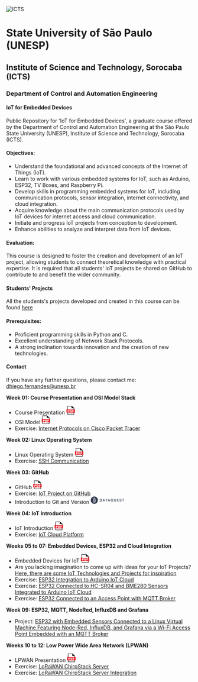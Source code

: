 ![ICTS](./images/unesp_sorocaba.jpg)
# State University of São Paulo (UNESP)
## Institute of Science and Technology, Sorocaba (ICTS)
### Department of Control and Automation Engineering
#### IoT for Embedded Devices
Public Repository for 'IoT for Embedded Devices', a graduate course offered by the Department of Control and Automation Engineering at the São Paulo State University (UNESP), Institute of Science and Technology, Sorocaba (ICTS).

#### Objectives:
* Understand the foundational and advanced concepts of the Internet of Things (IoT).
* Learn to work with various embedded systems for IoT, such as Arduino, ESP32, TV Boxes, and Raspberry Pi.
* Develop skills in programming embedded systems for IoT, including communication protocols, sensor integration, internet connectivity, and cloud integration.
* Acquire knowledge about the main communication protocols used by IoT devices for internet access and cloud communication.
* Initiate and progress IoT projects from conception to development.
* Enhance abilities to analyze and interpret data from IoT devices.

#### Evaluation:
This course is designed to foster the creation and development of an IoT project, allowing students to connect theoretical knowledge with practical expertise. It is required that all students' IoT projects be shared on GitHub to contribute to and benefit the wider community.

#### Students' Projects
All the students's projects developed and created in this course can be found [here](students_projects/sources)

#### Prerequisites:
* Proficient programming skills in Python and C.
* Excellent understanding of Network Stack Protocols.
* A strong inclination towards innovation and the creation of new technologies.

#### Contact
If you have any further questions, please contact me: dhiego.fernandes@unesp.br

**Week 01: Course Presentation and OSI Model Stack** 
* Course Presentation <a href="lessons/week_01/week_01_Course_Presentation_IoT_Dhiego.pdf"> <img src="images/pdf_logo1.png" alt="PDF" width="23" height="23" /> </a>
* OSI Model <a href="lessons/week_01/week_01_OSI_Model_IoT_Dhiego.pdf"> <img src="images/pdf_logo1.png" alt="PDF" width="23" height="23" /> </a>
* Exercise: [Internet Protocols on Cisco Packet Tracer](lessons/week_01/sources/) 

**Week 02: Linux Operating System** 
* Linux Operating System <a href="lessons/week_02/week_02_Linux_Operating_System_IoT_Dhiego.pdf"> <img src="images/pdf_logo1.png" alt="PDF" width="23" height="23" /> </a>
* Exercise: [SSH Communication](lessons/week_02/sources) 

**Week 03: GitHub** 
* GitHub <a href="lessons/week_03/week_3_GitHub_IoT_Dhiego.pdf"> <img src="images/pdf_logo1.png" alt="PDF" width="23" height="23" /> </a>
* Exercise: [IoT Project on GitHub](lessons/week_03/sources) 
* Introduction to Git and Version <a href="https://www.dataquest.io/course/git-and-vcs/"> <img src="images/DQ-Logo.png" alt="PDF" width="90" height="20" /> </a>

**Week 04: IoT Introduction** 
* IoT Introduction <a href="lessons/week_04/week_4_IoT_Introduction_IoT_Dhiego.pdf"> <img src="images/pdf_logo1.png" alt="PDF" width="23" height="23" /> </a>
* Exercise: [IoT Cloud Platform](lessons/week_04/sources)

**Weeks 05 to 07: Embedded Devices, ESP32 and Cloud Integration** 
* Embedded Devices for IoT <a href="lessons/week_05/week_5_Embedded_Devices_for_IoT_IoT_Dhiego.pdf"> <img src="images/pdf_logo1.png" alt="PDF" width="23" height="23" /> </a>
* Are you lacking imagination to come up with ideas for your IoT Projects? [Here, there are some IoT Technologies and Projects for inspiration](lessons/week_07/sources/Inspiring_IoT/)
* Exercise: [ESP32 Integration to Arduino IoT Cloud](lessons/week_05/sources)
* Exercise: [ESP32 Connected to HC-SR04 and BME280 Sensors Integrated to Arduino IoT Cloud](lessons/week_06/sources)
* Exercise: [ESP32 Connected to an Access Point with MQTT Broker](lessons/week_07/sources)

**Week 09: ESP32, MQTT, NodeRed, InfluxDB and Grafana**
* Project: [ESP32 with Embedded Sensors Connected to a Linux Virtual Machine Featuring Node-Red, InfluxDB, and Grafana via a Wi-Fi Access Point Embedded with an MQTT Broker](lessons/week_09/sources)

**Weeks 10 to 12: Low Power Wide Area Network (LPWAN)**
* LPWAN Presentation <a href="lessons/week_10/week_10_LPWAN_IoT_Dhiego.pdf"> <img src="images/pdf_logo1.png" alt="PDF" width="23" height="23" /> </a>
* Exercise: [LoRaWAN ChirpStack Server](lessons/week_10/sources)
* Exercise: [LoRaWAN ChirpStack Server Integration](lessons/week_11/sources)